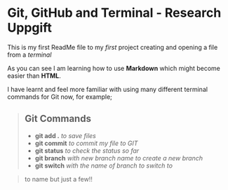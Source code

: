 # Git, GitHub and Terminal - Research Uppgift

This is my first ReadMe file to my *first* project creating and opening a file from a *terminal*

As you can see I am learning how to use **Markdown** which might become easier than **HTML**.

I have learnt and feel more familiar with using many different terminal commands for Git now, for example;

> ## Git Commands
> - **git add .** *to save files*
> - **git commit** *to commit my file to GIT*
> - **git status** *to check the status so far*
> - **git branch** *with new branch name to create a new branch* 
> - **git switch** *with the name of branch to switch to*

> to name but just a few!!
